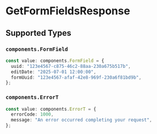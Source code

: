 # GetFormFieldsResponse


## Supported Types

### `components.FormField`

```typescript
const value: components.FormField = {
  uuid: "123e4567-c875-46c2-88aa-230a675b517b",
  editDate: "2025-07-01 12:00:00",
  formUuid: "123e4567-afaf-42e8-969f-230a6f81bd9b",
};
```

### `components.ErrorT`

```typescript
const value: components.ErrorT = {
  errorCode: 1000,
  message: "An error occurred completing your request",
};
```

